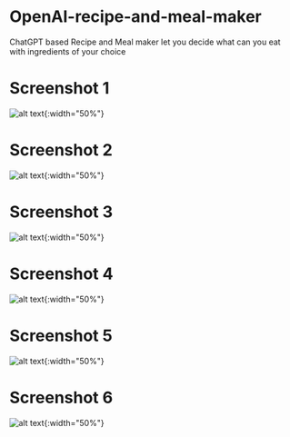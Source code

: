 # OpenAI-recipe-and-meal-maker
ChatGPT based Recipe and Meal maker let you decide what can you eat with ingredients of your choice

# Screenshot 1
![alt text](https://github.com/nitinsxngh/OpenAI-recipe-and-meal-maker/blob/main/screenshot/1.png?raw=true){:width="50%"}

# Screenshot 2
![alt text](https://github.com/nitinsxngh/OpenAI-recipe-and-meal-maker/blob/main/screenshot/2.png?raw=true){:width="50%"}

# Screenshot 3
![alt text](https://github.com/nitinsxngh/OpenAI-recipe-and-meal-maker/blob/main/screenshot/3.png?raw=true){:width="50%"}

# Screenshot 4
![alt text](https://github.com/nitinsxngh/OpenAI-recipe-and-meal-maker/blob/main/screenshot/ingridients.png?raw=true){:width="50%"}

# Screenshot 5
![alt text](https://github.com/nitinsxngh/OpenAI-recipe-and-meal-maker/blob/main/screenshot/meal.png?raw=true){:width="50%"}

# Screenshot 6
![alt text](https://github.com/nitinsxngh/OpenAI-recipe-and-meal-maker/blob/main/screenshot/recipe.png?raw=true){:width="50%"}
